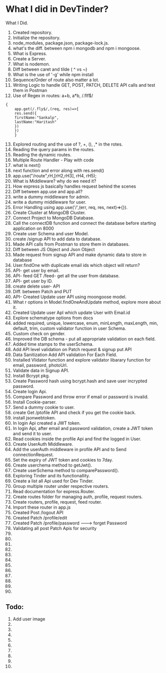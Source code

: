 # What I did in DevTinder?

What I Did.

1. Created repository.
2. Initialize the repository.
3. node_modules, package.json, package-lock.js.
4. what's the diff. between npm i mongodb and npm i mongoose.
5. What is Express.
6. Create a Server.
7. What is nodemon.
8. Diff between caret and tilde ( ^ vs ~)
9. What is the use of '-g' while npm install
10. Sequence/Order of route also matter a lot.
11. Writing Logic to handle GET, POST, PATCH, DELETE API calls and test them in Postman
12. Use of Regex in routes: a+b, a\*b, /.flf$/

```
{
    app.get(/.fly$/,(req, res)=>{
    res.send({
    firstName:"Sankalp",
    lastName:"Haritash"
    })
    })
    }
```

13. Explored routing and the use of ?, +, (), \,\* in the rotes.
14. Reading the query params in the routes.
15. Reading the dynamic routes.
16. Multiple Route Handler - Play with code
17. what is next()
18. next function and error along with res.send()
19. app.use("/route",rH,[rH2,rH3], rH4, rH5);
20. What is Middleware? why do we need it?
21. How express js basically handles request behind the scenes
22. Diff between app.use and app.all?
23. write a dummy middleware for admin.
24. write a dummy middleware for user.
25. Error Handling using app.use('/',(err, req, res, next)=>{}).
26. Create Cluster at MongoDB Cluster.
27. Connect Project to MongoDB Database.
28. Call the connectDB function and connect the database before starting application on 8000
29. Create user Schema and user Model.
30. create /signup API to add data to database.
31. Made API calls from Postman to store them in databases.
32. Diff between JS Object and Json Object
33. Made request from signup API and make dynamic data to store in database
34. User.findOne with duplicate email ids which object will return?
35. API- get user by email.
36. API- feed GET /feed- get all the user from database.
37. API- get user by ID.
38. create delete user- API
39. Diff. between Patch and PUT
40. API- Created Update user API using moongoose model.
41. What r options in Model.findOneAndUpdate method, explore more about it.
42. Created Update user ApI which update User with Email.id
43. Explore schematype options from docs
44. added required, unique, lowercase, enum, minLength, maxLength, min, default, trim, custom validator function in user Schema.
45. Custom check on gender.
46. Improved the DB schema - put all appropriate validation on each field.
47. Added time stamps to the userSchema.
48. Add API level validation on Patch request & signup put API
49. Data Sanitization Add API validation For Each Field.
50. Installed Vlidator function and explore validator libarary function for email, password, photoUrl.
51. Validate data in Signup API.
52. Install Bcrypt pkg.
53. Create Password hash using bcrypt.hash and save user incrypted password.
54. Create login Api.
55. Compare Password and throw error if email or password is invalid.
56. Install Cookie-parser.
57. Send a dummy cookie to user.
58. create Get /ptofile API and check if you get the cookie back.
59. install jsonwebtoken.
60. In login Api created a JWT token.
61. In login Api, after email and password validation, create a JWT token and send it to user.
62. Read cookies inside the profile Api and find the logged in User.
63. Create UserAuth Middleware.
64. Add the userAuth middleware in profile API and to Send connectionRequest.
65. Set the expiry of JWT token and cookies to 7day.
66. Create userchema method to getJwt().
67. Create userSchema method to comparePassword().
68. Exploring Tinder and its functionallity.
69. Create a list all Api used for Dev Tinder.
70. Group multiple router under respective routers.
71. Read documentation for express.Router.
72. Create routes folder for managing auth, profile, request routers.
73. Create routers, profile, request, feed router.
74. Import these router in app.js
75. Created Post /logout API
76. Created Patch /profile/edit
77. Created Patch /profile/password ---> forget Password
78. Validating all post Patch Apis for security
79.
80.
81.
82.
83.
84.
85.
86.
87.
88.
89.
90.

## Todo:

1. Add user image
2.
3.
4.
5.
6.
7.
8.
9.
10.
